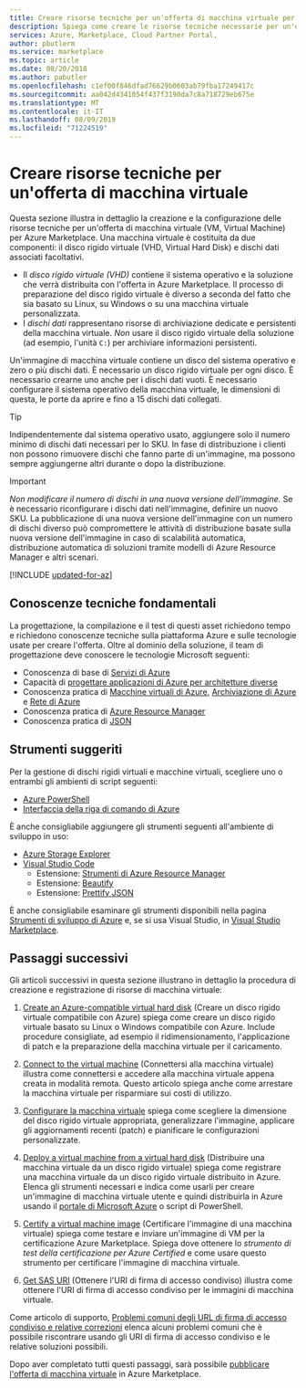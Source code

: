 ```yaml
---
title: Creare risorse tecniche per un'offerta di macchina virtuale per Azure Marketplace
description: Spiega come creare le risorse tecniche necessarie per un'offerta di macchina virtuale in Azure Marketplace.
services: Azure, Marketplace, Cloud Partner Portal,
author: pbutlerm
ms.service: marketplace
ms.topic: article
ms.date: 08/20/2018
ms.author: pabutler
ms.openlocfilehash: c1ef00f846dfad76629b0603ab79fba17249417c
ms.sourcegitcommit: aa042d4341054f437f3190da7c8a718729eb675e
ms.translationtype: MT
ms.contentlocale: it-IT
ms.lasthandoff: 08/09/2019
ms.locfileid: "71224519"
---
```

# <a name="create-technical-assets-for-a-virtual-machine-offer"></a>Creare risorse tecniche per un'offerta di macchina virtuale

Questa sezione illustra in dettaglio la creazione e la configurazione delle risorse tecniche per un'offerta di macchina virtuale (VM, Virtual Machine) per Azure Marketplace.  Una macchina virtuale è costituita da due componenti: il disco rigido virtuale (VHD, Virtual Hard Disk) e dischi dati associati facoltativi.  

- Il *disco rigido virtuale (VHD)* contiene il sistema operativo e la soluzione che verrà distribuita con l'offerta in Azure Marketplace. Il processo di preparazione del disco rigido virtuale è diverso a seconda del fatto che sia basato su Linux, su Windows o su una macchina virtuale personalizzata.
- I *dischi dati* rappresentano risorse di archiviazione dedicate e persistenti della macchina virtuale. *Non* usare il disco rigido virtuale della soluzione (ad esempio, l'unità `C:`) per archiviare informazioni persistenti.

Un'immagine di macchina virtuale contiene un disco del sistema operativo e zero o più dischi dati. È necessario un disco rigido virtuale per ogni disco. È necessario crearne uno anche per i dischi dati vuoti.
È necessario configurare il sistema operativo della macchina virtuale, le dimensioni di questa, le porte da aprire e fino a 15 dischi dati collegati.

> [!TIP] 
> Indipendentemente dal sistema operativo usato, aggiungere solo il numero minimo di dischi dati necessari per lo SKU. In fase di distribuzione i clienti non possono rimuovere dischi che fanno parte di un'immagine, ma possono sempre aggiungerne altri durante o dopo la distribuzione. 

> [!IMPORTANT]
> *Non modificare il numero di dischi in una nuova versione dell'immagine.* Se è necessario riconfigurare i dischi dati nell'immagine, definire un nuovo SKU. La pubblicazione di una nuova versione dell'immagine con un numero di dischi diverso può compromettere le attività di distribuzione basate sulla nuova versione dell'immagine in caso di scalabilità automatica, distribuzione automatica di soluzioni tramite modelli di Azure Resource Manager e altri scenari.

[!INCLUDE [updated-for-az](../../../../includes/updated-for-az.md)]

## <a name="fundamental-technical-knowledge"></a>Conoscenze tecniche fondamentali

La progettazione, la compilazione e il test di questi asset richiedono tempo e richiedono conoscenze tecniche sulla piattaforma Azure e sulle tecnologie usate per creare l'offerta. Oltre al dominio della soluzione, il team di progettazione deve conoscere le tecnologie Microsoft seguenti: 
-   Conoscenza di base di [Servizi di Azure](https://azure.microsoft.com/services/) 
-   Capacità di [progettare applicazioni di Azure per architetture diverse](https://azure.microsoft.com/solutions/architecture/)
-   Conoscenza pratica di [Macchine virtuali di Azure](https://azure.microsoft.com/services/virtual-machines/), [Archiviazione di Azure](https://azure.microsoft.com/services/?filter=storage) e [Rete di Azure](https://azure.microsoft.com/services/?filter=networking)
-   Conoscenza pratica di [Azure Resource Manager](https://azure.microsoft.com/features/resource-manager/)
-   Conoscenza pratica di [JSON](https://www.json.org/)


## <a name="suggested-tools"></a>Strumenti suggeriti 

Per la gestione di dischi rigidi virtuali e macchine virtuali, scegliere uno o entrambi gli ambienti di script seguenti:
-   [Azure PowerShell](https://docs.microsoft.com/powershell/azure/overview)
-   [Interfaccia della riga di comando di Azure](https://docs.microsoft.com/cli/azure)

È anche consigliabile aggiungere gli strumenti seguenti all'ambiente di sviluppo in uso: 

-   [Azure Storage Explorer](https://docs.microsoft.com/azure/vs-azure-tools-storage-manage-with-storage-explorer)
-   [Visual Studio Code](https://code.visualstudio.com/)
    *   Estensione: [Strumenti di Azure Resource Manager](https://marketplace.visualstudio.com/items?itemName=msazurermtools.azurerm-vscode-tools)
    *   Estensione: [Beautify](https://marketplace.visualstudio.com/items?itemName=HookyQR.beautify)
    *   Estensione: [Prettify JSON](https://marketplace.visualstudio.com/items?itemName=mohsen1.prettify-json)

È anche consigliabile esaminare gli strumenti disponibili nella pagina [Strumenti di sviluppo di Azure](https://azure.microsoft.com/tools/) e, se si usa Visual Studio, in [Visual Studio Marketplace](https://marketplace.visualstudio.com/).


## <a name="next-steps"></a>Passaggi successivi

Gli articoli successivi in questa sezione illustrano in dettaglio la procedura di creazione e registrazione di risorse di macchina virtuale:

1. [Create an Azure-compatible virtual hard disk](./cpp-create-vhd.md) (Creare un disco rigido virtuale compatibile con Azure) spiega come creare un disco rigido virtuale basato su Linux o Windows compatibile con Azure.  Include procedure consigliate, ad esempio il ridimensionamento, l'applicazione di patch e la preparazione della macchina virtuale per il caricamento.

2. [Connect to the virtual machine](./cpp-connect-vm.md) (Connettersi alla macchina virtuale) illustra come connettersi e accedere alla macchina virtuale appena creata in modalità remota.  Questo articolo spiega anche come arrestare la macchina virtuale per risparmiare sui costi di utilizzo.

3. [Configurare la macchina virtuale](./cpp-configure-vm.md) spiega come scegliere la dimensione del disco rigido virtuale appropriata, generalizzare l'immagine, applicare gli aggiornamenti recenti (patch) e pianificare le configurazioni personalizzate.

4. [Deploy a virtual machine from a virtual hard disk](./cpp-deploy-vm-vhd.md) (Distribuire una macchina virtuale da un disco rigido virtuale) spiega come registrare una macchina virtuale da un disco rigido virtuale distribuito in Azure.  Elenca gli strumenti necessari e indica come usarli per creare un'immagine di macchina virtuale utente e quindi distribuirla in Azure usando il [portale di Microsoft Azure](https://ms.portal.azure.com/) o script di PowerShell. 

5. [Certify a virtual machine image](./cpp-certify-vm.md) (Certificare l'immagine di una macchina virtuale) spiega come testare e inviare un'immagine di VM per la certificazione Azure Marketplace. Spiega dove ottenere lo *strumento di test della certificazione per Azure Certified* e come usare questo strumento per certificare l'immagine di macchina virtuale. 

6. [Get SAS URI](./cpp-get-sas-uri.md) (Ottenere l'URI di firma di accesso condiviso) illustra come ottenere l'URI di firma di accesso condiviso per le immagini di macchina virtuale.
 
Come articolo di supporto, [Problemi comuni degli URL di firma di accesso condiviso e relative correzioni](./cpp-common-sas-url-issues.md) elenca alcuni problemi comuni che è possibile riscontrare usando gli URI di firma di accesso condiviso e le relative soluzioni possibili.

Dopo aver completato tutti questi passaggi, sarà possibile [pubblicare l'offerta di macchina virtuale](./cpp-publish-offer.md) in Azure Marketplace.

